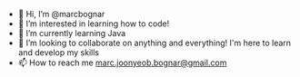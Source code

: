- 👋 Hi, I’m @marcbognar
- 👀 I’m interested in learning how to code!
- 🌱 I’m currently learning Java
- 💞️ I’m looking to collaborate on anything and everything! I'm here to learn and develop my skills
- 📫 How to reach me marc.joonyeob.bognar@gmail.com

<!---
marcbognar/marcbognar is a ✨ special ✨ repository because its `README.md` (this file) appears on your GitHub profile.
You can click the Preview link to take a look at your changes.
--->
